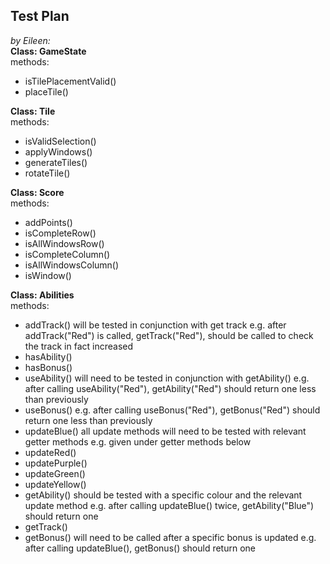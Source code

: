 ## Test Plan

*by Eileen:*  
**Class: GameState**  
methods:
- isTilePlacementValid()
- placeTile()

**Class: Tile**  
methods:
- isValidSelection()
- applyWindows()
- generateTiles()
- rotateTile()

**Class: Score**  
methods:
- addPoints()
- isCompleteRow()
- isAllWindowsRow()
- isCompleteColumn()
- isAllWindowsColumn()
- isWindow()

**Class: Abilities**  
methods:
- addTrack()
will be tested in conjunction with get track
e.g. after addTrack("Red") is called, getTrack("Red"), should be called to check the track in fact increased
- hasAbility()
- hasBonus()
- useAbility()
will need to be tested in conjunction with getAbility()
e.g. after calling useAbility("Red"), getAbility("Red") should return one less than previously
- useBonus()
e.g. after calling useBonus("Red"), getBonus("Red") should return one less than previously
- updateBlue()
all update methods will need to be tested with relevant getter methods
e.g. given under getter methods below
- updateRed()
- updatePurple()
- updateGreen()
- updateYellow()
- getAbility()
should be tested with a specific colour and the relevant update method
e.g. after calling updateBlue() twice, getAbility("Blue") should return one 
- getTrack()
- getBonus()
will need to be called after a specific bonus is updated
e.g. after calling updateBlue(), getBonus() should return one


